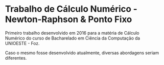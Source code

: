 # Trabalho de Cálculo Numérico - Newton-Raphson & Ponto Fixo
Primeiro trabalho desenvolvido em 2016 para a matéria de Cálculo Numérico do curso de Bacharelado em Ciência da Computação da UNIOESTE - Foz.

Caso o mesmo fosse desenvolvido atualmente, diversas abordagens seriam diferentes.
